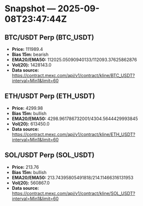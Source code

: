 # Snapshot — 2025-09-08T23:47:44Z

## BTC/USDT Perp (BTC_USDT)
- **Price:** 111989.4
- **Bias 15m:** bearish
- **EMA20/EMA50:** 112025.05090940133/112093.37625862876
- **Vol(20):** 1428143.0
- **Data source:** https://contract.mexc.com/api/v1/contract/kline/BTC_USDT?interval=Min1&limit=60

## ETH/USDT Perp (ETH_USDT)
- **Price:** 4299.98
- **Bias 15m:** bullish
- **EMA20/EMA50:** 4298.961786732001/4304.5644429993845
- **Vol(20):** 613450.0
- **Data source:** https://contract.mexc.com/api/v1/contract/kline/ETH_USDT?interval=Min1&limit=60

## SOL/USDT Perp (SOL_USDT)
- **Price:** 213.76
- **Bias 15m:** bullish
- **EMA20/EMA50:** 213.74395805491818/214.11466316131953
- **Vol(20):** 560867.0
- **Data source:** https://contract.mexc.com/api/v1/contract/kline/SOL_USDT?interval=Min1&limit=60
